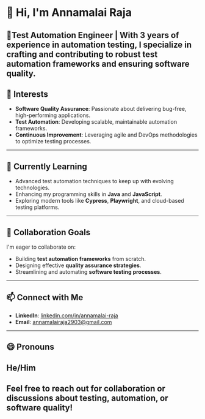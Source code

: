 # 👋 Hi, I'm Annamalai Raja  

🚀Test Automation Engineer | 
With 3 years of experience in automation testing, I specialize in crafting and contributing to  robust test automation frameworks and ensuring software quality.  
---
## 👀 Interests  
- **Software Quality Assurance**: Passionate about delivering bug-free, high-performing applications.  
- **Test Automation**: Developing scalable, maintainable automation frameworks.  
- **Continuous Improvement**: Leveraging agile and DevOps methodologies to optimize testing processes.  
---
## 🌱 Currently Learning  
- Advanced test automation techniques to keep up with evolving technologies.  
- Enhancing my programming skills in **Java** and **JavaScript**.  
- Exploring modern tools like **Cypress**, **Playwright**, and cloud-based testing platforms.  
---
## 💞️ Collaboration Goals  
I'm eager to collaborate on:  
- Building **test automation frameworks** from scratch.  
- Designing effective **quality assurance strategies**.  
- Streamlining and automating **software testing processes**.  
---
## 📫 Connect with Me  
- **LinkedIn**: [linkedin.com/in/annamalai-raja](https://www.linkedin.com/in/annamalai-raja)  
- **Email**: [annamalairaja2903@gmail.com](mailto:annamalairaja2903@gmail.com)  
---
## 😄 Pronouns  
He/Him  
---
Feel free to reach out for collaboration or discussions about testing, automation, or software quality!  
--- 
